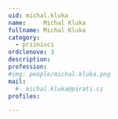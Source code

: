```yaml
---
uid: michal.kluka
name:     Michal Kluka
fullname: Michal Kluka
category:
  - priznivci
ordclenove: 3
description: 
profession:  
#img: people/michal.kluka.png
mail:
  #- michal.kluka@pirati.cz
profiles:

---
```

